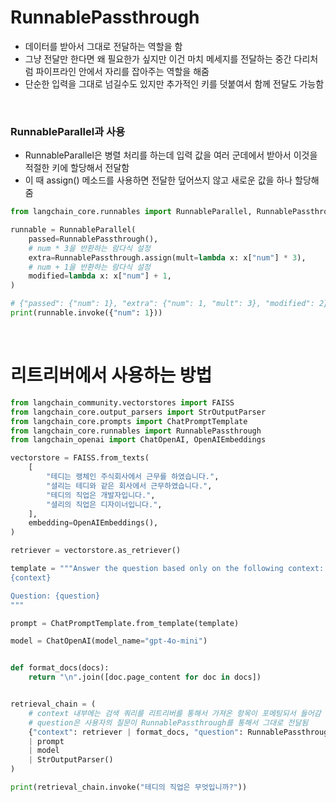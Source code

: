 # RunnablePassthrough
- 데이터를 받아서 그대로 전달하는 역할을 함
- 그냥 전달만 한다면 왜 필요한가 싶지만 이건 마치 메세지를 전달하는 중간 다리처럼 파이프라인 안에서 자리를 잡아주는 역할을 해줌
- 단순한 입력을 그대로 넘길수도 있지만 추가적인 키를 덧붙여서 함께 전달도 가능함

<br>

### RunnableParallel과 사용
- RunnableParallel은 병렬 처리를 하는데 입력 값을 여러 군데에서 받아서 이것을 적절한 키에 할당해서 전달함
- 이 때 assign() 메소드를 사용하면 전달한 덮어쓰지 않고 새로운 값을 하나 할당해줌
```python
from langchain_core.runnables import RunnableParallel, RunnablePassthrough

runnable = RunnableParallel(
    passed=RunnablePassthrough(),
    # num * 3을 반환하는 람다식 설정
    extra=RunnablePassthrough.assign(mult=lambda x: x["num"] * 3),
    # num + 1을 반환하는 람다식 설정
    modified=lambda x: x["num"] + 1,
)

# {"passed": {"num": 1}, "extra": {"num": 1, "mult": 3}, "modified": 2}
print(runnable.invoke({"num": 1}))
```

<br>

# 리트리버에서 사용하는 방법
```python
from langchain_community.vectorstores import FAISS
from langchain_core.output_parsers import StrOutputParser
from langchain_core.prompts import ChatPromptTemplate
from langchain_core.runnables import RunnablePassthrough
from langchain_openai import ChatOpenAI, OpenAIEmbeddings

vectorstore = FAISS.from_texts(
    [
        "테디는 랭체인 주식회사에서 근무를 하였습니다.",
        "셜리는 테디와 같은 회사에서 근무하였습니다.",
        "테디의 직업은 개발자입니다.",
        "셜리의 직업은 디자이너입니다.",
    ],
    embedding=OpenAIEmbeddings(),
)

retriever = vectorstore.as_retriever()

template = """Answer the question based only on the following context:
{context}

Question: {question}
"""

prompt = ChatPromptTemplate.from_template(template)

model = ChatOpenAI(model_name="gpt-4o-mini")


def format_docs(docs):
    return "\n".join([doc.page_content for doc in docs])


retrieval_chain = (
    # context 내부에는 검색 쿼리를 리트리버를 통해서 가져온 항목이 포메팅되서 들어감
    # question은 사용자의 질문이 RunnablePassthrough를 통해서 그대로 전달됨
    {"context": retriever | format_docs, "question": RunnablePassthrough()}
    | prompt
    | model
    | StrOutputParser()
)

print(retrieval_chain.invoke("테디의 직업은 무엇입니까?"))
```